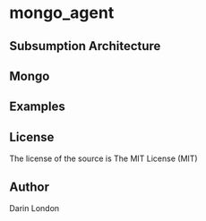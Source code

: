 mongo_agent
=================

Subsumption Architecture
------------------------

Mongo
------------------

Examples
---------

License
-------

The license of the source is The MIT License (MIT)

Author
------

Darin London
